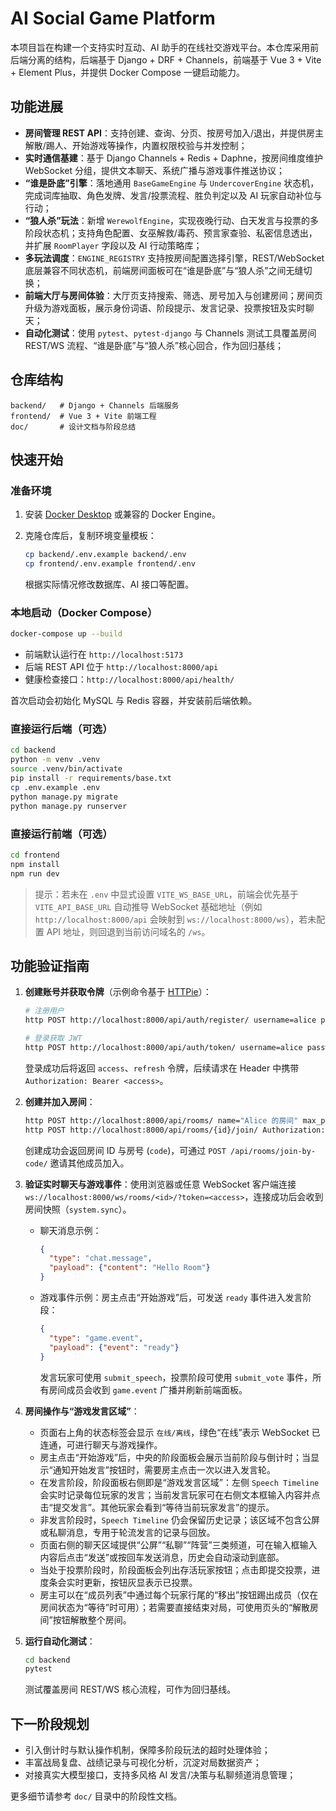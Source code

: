 # AI Social Game Platform

本项目旨在构建一个支持实时互动、AI 助手的在线社交游戏平台。本仓库采用前后端分离的结构，后端基于 Django + DRF + Channels，前端基于 Vue 3 + Vite + Element Plus，并提供 Docker Compose 一键启动能力。

## 功能进展

- **房间管理 REST API**：支持创建、查询、分页、按房号加入/退出，并提供房主解散/踢人、开始游戏等操作，内置权限校验与并发控制；
- **实时通信基建**：基于 Django Channels + Redis + Daphne，按房间维度维护 WebSocket 分组，提供文本聊天、系统广播与游戏事件推送协议；
- **“谁是卧底”引擎**：落地通用 `BaseGameEngine` 与 `UndercoverEngine` 状态机，完成词库抽取、角色发牌、发言/投票流程、胜负判定以及 AI 玩家自动补位与行动；
- **“狼人杀”玩法**：新增 `WerewolfEngine`，实现夜晚行动、白天发言与投票的多阶段状态机；支持角色配置、女巫解救/毒药、预言家查验、私密信息透出，并扩展 `RoomPlayer` 字段以及 AI 行动策略库；
- **多玩法调度**：`ENGINE_REGISTRY` 支持按房间配置选择引擎，REST/WebSocket 底层兼容不同状态机，前端房间面板可在“谁是卧底”与“狼人杀”之间无缝切换；
- **前端大厅与房间体验**：大厅页支持搜索、筛选、房号加入与创建房间；房间页升级为游戏面板，展示身份词语、阶段提示、发言记录、投票按钮及实时聊天；
- **自动化测试**：使用 `pytest`、`pytest-django` 与 Channels 测试工具覆盖房间 REST/WS 流程、“谁是卧底”与“狼人杀”核心回合，作为回归基线；

## 仓库结构

```text
backend/   # Django + Channels 后端服务
frontend/  # Vue 3 + Vite 前端工程
doc/       # 设计文档与阶段总结
```

## 快速开始

### 准备环境

1. 安装 [Docker Desktop](https://www.docker.com/) 或兼容的 Docker Engine。
2. 克隆仓库后，复制环境变量模板：

   ```bash
   cp backend/.env.example backend/.env
   cp frontend/.env.example frontend/.env
   ```

   根据实际情况修改数据库、AI 接口等配置。

### 本地启动（Docker Compose）

```bash
docker-compose up --build
```

- 前端默认运行在 `http://localhost:5173`
- 后端 REST API 位于 `http://localhost:8000/api`
- 健康检查接口：`http://localhost:8000/api/health/`

首次启动会初始化 MySQL 与 Redis 容器，并安装前后端依赖。

### 直接运行后端（可选）

```bash
cd backend
python -m venv .venv
source .venv/bin/activate
pip install -r requirements/base.txt
cp .env.example .env
python manage.py migrate
python manage.py runserver
```

### 直接运行前端（可选）

```bash
cd frontend
npm install
npm run dev
```

> 提示：若未在 `.env` 中显式设置 `VITE_WS_BASE_URL`，前端会优先基于 `VITE_API_BASE_URL` 自动推导 WebSocket 基础地址（例如 `http://localhost:8000/api` 会映射到 `ws://localhost:8000/ws`），若未配置 API 地址，则回退到当前访问域名的 `/ws`。

## 功能验证指南

1. **创建账号并获取令牌**（示例命令基于 [HTTPie](https://httpie.io/)）：

   ```bash
   # 注册用户
   http POST http://localhost:8000/api/auth/register/ username=alice password=Passw0rd! display_name=Alice

   # 登录获取 JWT
   http POST http://localhost:8000/api/auth/token/ username=alice password=Passw0rd!
   ```

   登录成功后将返回 `access`、`refresh` 令牌，后续请求在 Header 中携带 `Authorization: Bearer <access>`。

2. **创建并加入房间**：

   ```bash
   http POST http://localhost:8000/api/rooms/ name="Alice 的房间" max_players:=6 Authorization:"Bearer <access>"
   http POST http://localhost:8000/api/rooms/{id}/join/ Authorization:"Bearer <access>"
   ```

   创建成功会返回房间 ID 与房号 (`code`)，可通过 `POST /api/rooms/join-by-code/` 邀请其他成员加入。

3. **验证实时聊天与游戏事件**：使用浏览器或任意 WebSocket 客户端连接 `ws://localhost:8000/ws/rooms/<id>/?token=<access>`，连接成功后会收到房间快照（`system.sync`）。
   - 聊天消息示例：

     ```json
     {
       "type": "chat.message",
       "payload": {"content": "Hello Room"}
     }
     ```

   - 游戏事件示例：房主点击“开始游戏”后，可发送 `ready` 事件进入发言阶段：

     ```json
     {
       "type": "game.event",
       "payload": {"event": "ready"}
     }
     ```

     发言玩家可使用 `submit_speech`，投票阶段可使用 `submit_vote` 事件，所有房间成员会收到 `game.event` 广播并刷新前端面板。

4. **房间操作与“游戏发言区域”**：
   - 页面右上角的状态标签会显示 `在线/离线`，绿色“在线”表示 WebSocket 已连通，可进行聊天与游戏操作。
   - 房主点击“开始游戏”后，中央的阶段面板会展示当前阶段与倒计时；当显示“通知开始发言”按钮时，需要房主点击一次以进入发言轮。
   - 在发言阶段，阶段面板右侧即是“游戏发言区域”：左侧 `Speech Timeline` 会实时记录每位玩家的发言；当前发言玩家可在右侧文本框输入内容并点击“提交发言”。其他玩家会看到“等待当前玩家发言”的提示。
   - 非发言阶段时，`Speech Timeline` 仍会保留历史记录；该区域不包含公屏或私聊消息，专用于轮流发言的记录与回放。
   - 页面右侧的聊天区域提供“公屏”“私聊”“阵营”三类频道，可在输入框输入内容后点击“发送”或按回车发送消息，历史会自动滚动到底部。
   - 当处于投票阶段时，阶段面板会列出存活玩家按钮；点击即提交投票，进度条会实时更新，按钮灰显表示已投票。
   - 房主可以在“成员列表”中通过每个玩家行尾的“移出”按钮踢出成员（仅在房间状态为“等待”时可用）；若需要直接结束对局，可使用页头的“解散房间”按钮解散整个房间。

5. **运行自动化测试**：

   ```bash
   cd backend
   pytest
   ```

   测试覆盖房间 REST/WS 核心流程，可作为回归基线。

## 下一阶段规划

- 引入倒计时与默认操作机制，保障多阶段玩法的超时处理体验；
- 丰富战局复盘、战绩记录与可视化分析，沉淀对局数据资产；
- 对接真实大模型接口，支持多风格 AI 发言/决策与私聊频道消息管理；

更多细节请参考 `doc/` 目录中的阶段性文档。
